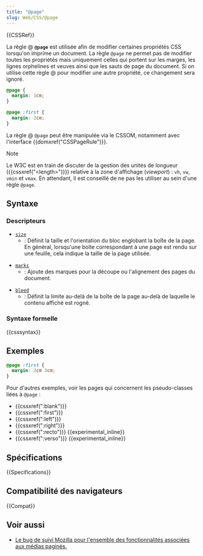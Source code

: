 ```yaml
---
title: "@page"
slug: Web/CSS/@page
---
```


{{CSSRef}}

La règle @ **`@page`** est utilisée afin de modifier certaines propriétés CSS lorsqu'on imprime un document. La règle `@page` ne permet pas de modifier toutes les propriétés mais uniquement celles qui portent sur les marges, les lignes orphelines et veuves ainsi que les sauts de page du document. Si on utilise cette règle @ pour modifier une autre propriété, ce changement sera ignoré.

```css
@page {
  margin: 1cm;
}

@page :first {
  margin: 2cm;
}
```

La règle @ `@page` peut être manipulée via le CSSOM, notamment avec l'interface {{domxref("CSSPageRule")}}.

> [!NOTE]
> Le W3C est en train de discuter de la gestion des unités de longueur ({{cssxref("&lt;length&gt;")}}) relative à la zone d'affichage (_viewport_) : `vh`, `vw`, `vmin` et `vmax`. En attendant, il est conseillé de ne pas les utiliser au sein d'une règle `@page`.

## Syntaxe

### Descripteurs

- [`size`](/fr/docs/Web/CSS/@page/size)
  - : Définit la taille et l'orientation du bloc englobant la boîte de la page. En général, lorsqu'une boîte correspondant à une page est rendu sur une feuille, cela indique la taille de la page utilisée.

<!---->

- [`marks`](/fr/docs/orphaned/Web/CSS/@page/marks)
  - : Ajoute des marques pour la découpe ou l'alignement des pages du document.

<!---->

- [`bleed`](/fr/docs/orphaned/Web/CSS/@page/bleed)
  - : Définit la limite au-delà de la boîte de la page au-delà de laquelle le contenu affiché est rogné.

### Syntaxe formelle

{{csssyntax}}

## Exemples

```css
@page :first {
  margin: 2cm 3cm;
}
```

Pour d'autres exemples, voir les pages qui concernent les pseudo-classes liées à `@page` :

- {{cssxref(":blank")}}
- {{cssxref(":first")}}
- {{cssxref(":left")}}
- {{cssxref(":right")}}
- {{cssxref(":recto")}} {{experimental_inline}}
- {{cssxref(":verso")}} {{experimental_inline}}

## Spécifications

{{Specifications}}

## Compatibilité des navigateurs

{{Compat}}

## Voir aussi

- [Le bug de suivi Mozilla pour l'ensemble des fonctionnalités associées aux médias paginés.](https://bugzilla.mozilla.org/show_bug.cgi?id=286443)
